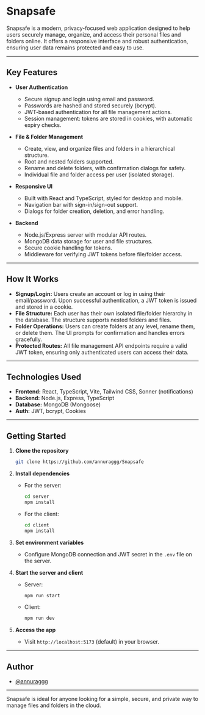 # Snapsafe

Snapsafe is a modern, privacy-focused web application designed to help users securely manage, organize, and access their personal files and folders online. It offers a responsive interface and robust authentication, ensuring user data remains protected and easy to use.

---

## Key Features

- **User Authentication**
  - Secure signup and login using email and password.
  - Passwords are hashed and stored securely (bcrypt).
  - JWT-based authentication for all file management actions.
  - Session management: tokens are stored in cookies, with automatic expiry checks.

- **File & Folder Management**
  - Create, view, and organize files and folders in a hierarchical structure.
  - Root and nested folders supported.
  - Rename and delete folders, with confirmation dialogs for safety.
  - Individual file and folder access per user (isolated storage).

- **Responsive UI**
  - Built with React and TypeScript, styled for desktop and mobile.
  - Navigation bar with sign-in/sign-out support.
  - Dialogs for folder creation, deletion, and error handling.

- **Backend**
  - Node.js/Express server with modular API routes.
  - MongoDB data storage for user and file structures.
  - Secure cookie handling for tokens.
  - Middleware for verifying JWT tokens before file/folder access.

---

## How It Works

- **Signup/Login:** Users create an account or log in using their email/password. Upon successful authentication, a JWT token is issued and stored in a cookie.
- **File Structure:** Each user has their own isolated file/folder hierarchy in the database. The structure supports nested folders and files.
- **Folder Operations:** Users can create folders at any level, rename them, or delete them. The UI prompts for confirmation and handles errors gracefully.
- **Protected Routes:** All file management API endpoints require a valid JWT token, ensuring only authenticated users can access their data.

---

## Technologies Used

- **Frontend:** React, TypeScript, Vite, Tailwind CSS, Sonner (notifications)
- **Backend:** Node.js, Express, TypeScript
- **Database:** MongoDB (Mongoose)
- **Auth:** JWT, bcrypt, Cookies

---

## Getting Started

1. **Clone the repository**
    ```bash
    git clone https://github.com/annuraggg/Snapsafe
    ```

2. **Install dependencies**
    - For the server:
      ```bash
      cd server
      npm install
      ```
    - For the client:
      ```bash
      cd client
      npm install
      ```

3. **Set environment variables**
    - Configure MongoDB connection and JWT secret in the `.env` file on the server.

4. **Start the server and client**
    - Server:
      ```bash
      npm run start
      ```
    - Client:
      ```bash
      npm run dev
      ```

5. **Access the app**
    - Visit `http://localhost:5173` (default) in your browser.

---

## Author

- [@annuraggg](https://github.com/annuraggg)

---

Snapsafe is ideal for anyone looking for a simple, secure, and private way to manage files and folders in the cloud. 
